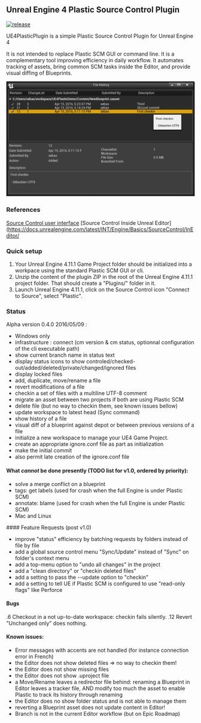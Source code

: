 Unreal Engine 4 Plastic Source Control Plugin
---------------------------------------------

[![release](https://img.shields.io/github/release/SRombauts/UE4PlasticPlugin.svg)](https://github.com/SRombauts/UE4PlasticPlugin/releases)

UE4PlasticPlugin is a simple Plastic Source Control Plugin for Unreal Engine 4

It is not intended to replace Plastic SCM GUI or command line.
It is a complementary tool improving efficiency in daily workflow.
It automates tracking of assets, bring common SCM tasks inside the Editor, and provide visual diffing of Blueprints.

![History Log window](Resources/UE4PlasticPlugin-History.png) 

### References

[Source Control user interface](https://docs.unrealengine.com/latest/INT/Engine/UI/SourceControl/)
[Source Control Inside Unreal Editor](https://docs.unrealengine.com/latest/INT/Engine/Basics/SourceControl/InEditor/

### Quick setup

1. Your Unreal Engine 4.11.1 Game Project folder should be initialized
   into a workpace using the standard Plastic SCM GUI or cli.
2. Unzip the content of the plugin ZIP in the root of the Unreal Engine 4.11.1 project folder.
   That should create a "Plugins/" folder in it.
3. Launch Unreal Engine 4.11.1, click on the Source Control icon "Connect to Source", select "Plastic".

### Status

Alpha version 0.4.0 2016/05/09 :
- Windows only
- infrastructure : connect (cm version & cm status, optionnal configuration of the cli executable path)
- show current branch name in status text
- display status icons to show controled/checked-out/added/deleted/private/changed/ignored files
- display locked files
- add, duplicate, move/rename a file
- revert modifications of a file
- checkin a set of files with a multiline UTF-8 comment
- migrate an asset between two projects if both are using Plastic SCM
- delete file (but no way to checkin them, see known issues bellow)
- update workspace to latest head (Sync command)
- show history of a file
- visual diff of a blueprint against depot or between previous versions of a file
- initialize a new workspace to manage your UE4 Game Project.
- create an appropriate ignore.conf file as part as initialization
- make the initial commit
- also permit late creation of the ignore.conf file

#### What *cannot* be done presently (TODO list for v1.0, ordered by priority):
- solve a merge conflict on a blueprint
- tags: get labels (used for crash when the full Engine is under Plastic SCM)
- annotate: blame (used for crash when the full Engine is under Plastic SCM)
- Mac and Linux

#### Feature Requests (post v1.0)
- improve "status" efficiency by batching requests by folders instead of file by file
- add a global source control menu "Sync/Update" instead of "Sync" on folder's context menu
- add a top-menu option to "undo all changes" in the project
- add a "clean directory" or "checkin deleted files"
- add a setting to pass the --update option to "checkin"
- add a setting to tell UE if Plastic SCM is configured to use "read-only flags" like Perforce

#### Bugs
.6 Checkout in a not up-to-date workspace: checkin fails silently.
.12 Revert "Unchanged only" does nothing.

#### Known issues:
- Error messages with accents are not handled (for instance connection error in French)
- the Editor does not show deleted files => no way to checkin them!
- the Editor does not show missing files
- the Editor does not show .uproject file
- a Move/Rename leaves a redirector file behind:
  renaming a Blueprint in Editor leaves a tracker file, AND modify too much the asset to enable Plastic to track its history through renaming
- the Editor does no show folder status and is not able to manage them
- reverting a Blueprint asset does not update content in Editor!
- Branch is not in the current Editor workflow (but on Epic Roadmap)
